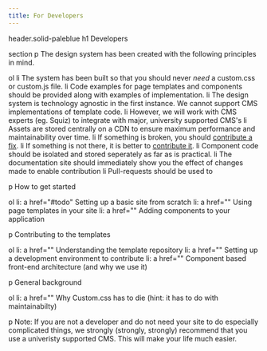 ```yaml
---
title: For Developers
---
```

header.solid-paleblue
  h1 Developers

section
  p The design system has been created with the following principles in mind.

  ol
    li The system has been built so that you should never <em>need</em> a custom.css or custom.js file. 
    li Code examples for page templates and components should be provided along with examples of implementation.
    li The design system is technology agnostic in the first instance. We cannot support CMS implementations of template code.
    li However, we will work with CMS experts (eg. Squiz) to integrate with major, university supported CMS's
    li Assets are stored centrally on a CDN to ensure maximum performance and maintainability over time.
    li If something is broken, you should <a href="">contribute a fix</a>.
    li If something is not there, it is better to <a href="">contribute it</a>.
    li Component code should be isolated and stored seperately as far as is practical.
    li The documentation site should immediately show you the effect of changes made to enable contribution
    li Pull-requests should be used to

  p How to get started

  ol
    li: a href="#todo" Setting up a basic site from scratch
    li: a href="" Using page templates in your site
    li: a href="" Adding components to your application

  p Contributing to the templates

  ol
    li: a href="" Understanding the template repository
    li: a href="" Setting up a development environment to contribute
    li: a href="" Component based front-end architecture (and why we use it)

  p General background

  ol
    li: a href="" Why Custom.css has to die (hint: it has to do with maintainabilty)

  p Note: If you are not a developer and do not need your site to do especially complicated things, we strongly (strongly, strongly) recommend that you use a univeristy supported CMS. This will make your life much easier.
